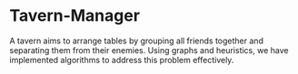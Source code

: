# Tavern-Manager
A tavern aims to arrange tables by grouping all friends together and separating them from their enemies. Using graphs and heuristics, we have implemented algorithms to address this problem effectively.
